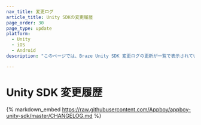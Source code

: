 ```yaml
---
nav_title: 変更ログ
article_title: Unity SDKの変更履歴
page_order: 30
page_type: update
platform: 
  - Unity
  - iOS
  - Android
description: "このページでは、Braze Unity SDK 変更ログの更新が一覧で表示されています。"

---
```


# Unity SDK 変更履歴

{% markdown_embed https://raw.githubusercontent.com/Appboy/appboy-unity-sdk/master/CHANGELOG.md %}
